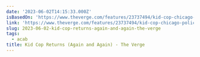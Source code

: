 ```yaml
---
date: '2023-06-02T14:15:33.000Z'
isBasedOn: 'https://www.theverge.com/features/23737494/kid-cop-chicago-police-impersonator'
link: 'https://www.theverge.com/features/23737494/kid-cop-chicago-police-impersonator'
slug: 2023-06-02-kid-cop-returns-again-and-again-the-verge
tags:
  - acab
title: Kid Cop Returns (Again and Again) - The Verge
---
```


